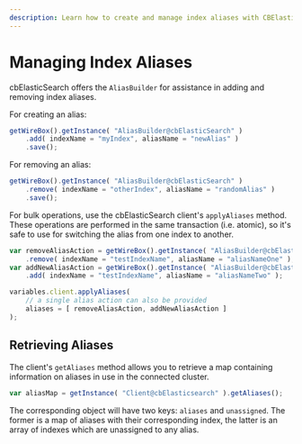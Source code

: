 ```yaml
---
description: Learn how to create and manage index aliases with CBElasticsearch
---
```


# Managing Index Aliases

cbElasticSearch offers the `AliasBuilder` for assistance in adding and removing index aliases.

For creating an alias:

```js
getWireBox().getInstance( "AliasBuilder@cbElasticSearch" )
    .add( indexName = "myIndex", aliasName = "newAlias" )
    .save();
```

For removing an alias:

```js
getWireBox().getInstance( "AliasBuilder@cbElasticSearch" )
    .remove( indexName = "otherIndex", aliasName = "randomAlias" )
    .save();
```

For bulk operations, use the cbElasticSearch client's `applyAliases` method. These operations are performed in the same transaction (i.e. atomic), so it's safe to use for switching the alias from one index to another.

```js
var removeAliasAction = getWireBox().getInstance( "AliasBuilder@cbElasticSearch" )
    .remove( indexName = "testIndexName", aliasName = "aliasNameOne" );
var addNewAliasAction = getWireBox().getInstance( "AliasBuilder@cbElasticSearch" )
    .add( indexName = "testIndexName", aliasName = "aliasNameTwo" );

variables.client.applyAliases(
    // a single alias action can also be provided
    aliases = [ removeAliasAction, addNewAliasAction ]
);
```

## Retrieving Aliases

The client's `getAliases` method allows you to retrieve a map containing information on aliases in use in the connected cluster.

```js
var aliasMap = getInstance( "Client@cbElasticsearch" ).getAliases();
```

The corresponding object will have two keys: `aliases` and `unassigned`. The former is a map of aliases with their corresponding index, the latter is an array of indexes which are unassigned to any alias.